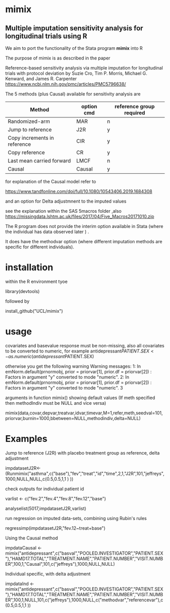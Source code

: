 # mimix
<h2>Multiple imputation sensitivity analysis for longitudinal trials using R</h2> 

We aim to port the functionality of the Stata program **mimix**  into R 

The purpose of mimix is as described in the paper

Reference-based sensitivity analysis via multiple imputation for longitudinal trials with protocol deviation
by Suzie Cro, Tim P. Morris, Michael G. Kenward, and James R. Carpenter
https://www.ncbi.nlm.nih.gov/pmc/articles/PMC5796638/

The 5 methods (plus Causal) available for sensitivity analysis are
 
|  Method         | option cmd             | reference group required |
| --------------- | --------------- | --------------------  |
| Randomized-arm                | MAR |  n |
| Jump to reference	            | J2R |  y |
| Copy increments in reference	| CIR |  y |
| Copy reference	              | CR  |  y |
| Last mean carried forward	    | LMCF|  n |
| Causal	                       | Causal|  y |

for explanation of the Causal model refer to 

https://www.tandfonline.com/doi/full/10.1080/10543406.2019.1684308

and an option for Delta adjustmnent to the imputed values

see the explanation within the SAS 5macros folder ,also
https://missingdata.lshtm.ac.uk/files/2017/04/Five_Macros20171010.zip 

The R program does not provide the interim option available in Stata (where the individual has data observed later ) .

It does have the methodvar option (where  different imputation methods are specific for different individuals). 

# installation

within the R environment tyoe 

library(devtools) 

followed by 

install_github("UCL/mimix")


# usage

covariates and basevalue response must be non-missing, also all covariates to be converted to numeric, for example 
antidepressant$PATIENT.SEX <- as.numeric(antidepressant$PATIENT.SEX)

otherwise you get the following warning 
Warning messages:
1: In emNorm.default(prnormobj, prior = priorvar[1], prior.df = priorvar[2]) :
  Factors in argument "y" converted to mode "numeric".
2: In emNorm.default(prnormobj, prior = priorvar[1], prior.df = priorvar[2]) :
  Factors in argument "y" converted to mode "numeric".
3


arguments in function mimix() showing default values
(If meth specified then methodIndiv must be NULL and vice versa)

mimix(data,covar,depvar,treatvar,idvar,timevar,M=1,refer,meth,seedval=101,priorvar,burnin=1000,bbetween=NULL,methodindiv,delta=NULL) 

# Examples


Jump to reference (J2R) with  placebo treatment group as reference, delta adjustment 

impdatasetJ2R<-(Runmimix("asthma",c("base"),"fev","treat","id","time",2,1,"J2R",101,"jeffreys",1000,NULL,NULL,c(0.5,0.5,1,1 ) ))   

check outputs for individual patient id

varlist <- c("fev.2","fev.4","fev.8","fev.12","base")

analyselist(5017,impdatasetJ2R,varlist)

run regression on imputed data-sets, combining using Rubin's rules

regressimp(impdatasetJ2R,"fev.12~treat+base")

Using the Causal method

impdataCausal <- mimix("antidepressant",c("basval","POOLED.INVESTIGATOR","PATIENT.SEX"),"HAMD17.TOTAL","TREATMENT.NAME","PATIENT.NUMBER","VISIT.NUMBER",100,1,"Causal",101,c("jeffreys"),1000,NULL,NULL)


Individual specific, with delta adjustment

impdataInd <- mimix("antidepressant",c("basval","POOLED.INVESTIGATOR","PATIENT.SEX"),"HAMD17.TOTAL","TREATMENT.NAME","PATIENT.NUMBER","VISIT.NUMBER",100,1,NULL,101,c("jeffreys"),1000,NULL,c("methodvar","referencevar"),c(0.5,0.5,1,1 ))


